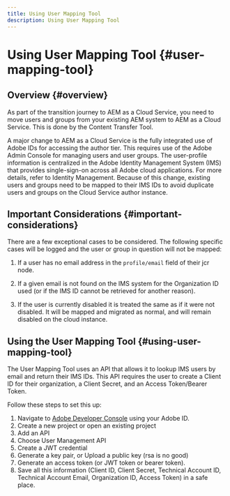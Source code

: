 ```yaml
---
title: Using User Mapping Tool
description: Using User Mapping Tool
---
```


# Using User Mapping Tool {#user-mapping-tool}

## Overview {#overview}

As part of the transition journey to AEM as a Cloud Service, you need to move users and groups from your existing AEM system to AEM as a Cloud Service. This is done by the Content Transfer Tool. 

A major change to AEM as a Cloud Service is the fully integrated use of Adobe IDs for accessing the author tier.  This requires use of the Adobe Admin Console for managing users and user groups. The user-profile information is centralized in the Adobe Identity Management System (IMS) that provides single-sign-on across all Adobe cloud applications. For more details, refer to Identity Management. Because of this change, existing users and groups need to be mapped to their IMS IDs to avoid duplicate users and groups on the Cloud Service author instance.

## Important Considerations {#important-considerations} 

There are a few exceptional cases to be considered. The following specific cases will be logged and the user or group in question will not be mapped:

   1. If a user has no email address in the `profile/email` field of their jcr node.

   1. If a given email is not found on the IMS system for the Organization ID used (or if the IMS ID cannot be retrieved for another reason).

   1. If the user is currently disabled it is treated the same as if it were not disabled.  It will be mapped and migrated as normal, and will remain disabled on the cloud instance.

## Using the User Mapping Tool {#using-user-mapping-tool}

The User Mapping Tool uses an API that allows it to lookup IMS users by email and return their IMS IDs. This API requires the user to create a Client ID for their organization, a Client Secret, and an Access Token/Bearer Token.  

Follow these steps to set this up:

1. Navigate to [Adobe Developer Console](https://console.adobe.io) using your Adobe ID.
1. Create a new project or open an existing project
1. Add an API
1. Choose User Management API
1. Create a JWT credential
1. Generate a key pair, or Upload a public key (rsa is no good)
1. Generate an access token (or JWT token or bearer token).
1. Save all this information (Client ID, Client Secret, Technical Account ID, Technical Account Email, Organization ID, Access Token) in a safe place.
